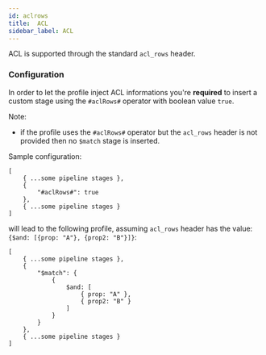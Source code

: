 ```yaml
---
id: aclrows
title:  ACL
sidebar_label: ACL
---
```

ACL is supported through the standard `acl_rows` header.

### Configuration

In order to let the profile inject ACL informations you're **required** to insert a custom stage using the `#aclRows#` operator with boolean value `true`.

Note:

- if the profile uses the `#aclRows#` operator but the `acl_rows` header is not provided then no `$match` stage is inserted.

Sample configuration:

```
[
    { ...some pipeline stages },
    {
        "#aclRows#": true
    },
    { ...some pipeline stages }
]
```

will lead to the following profile, assuming `acl_rows` header has the value: `{$and: [{prop: "A"}, {prop2: "B"}]}`:

```
[
    { ...some pipeline stages },
    {
        "$match": {
            {
                $and: [
                    { prop: "A" },
                    { prop2: "B" }
                ]
            }
        }
    },
    { ...some pipeline stages }
]
```

